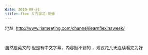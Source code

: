 ```yaml
---
date: 2010-09-21
title: flex 入门学习 视频
---
```



<p>地址 &nbsp;<a href="http://www.riameeting.com/channel/learnflexinaweek/">http://www.riameeting.com/channel/learnflexinaweek/</a></p> <p>&nbsp;</p> <p>虽然是英文的 但是有中文字幕，内容挺不错的 ，建议花几天连续看完为好</p>